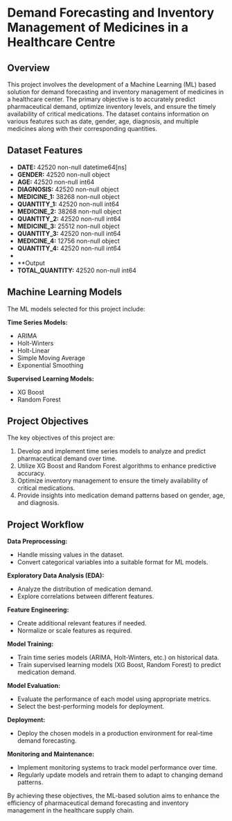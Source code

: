 # Demand Forecasting and Inventory Management of Medicines in a Healthcare Centre

## Overview
This project involves the development of a Machine Learning (ML) based solution for demand forecasting and inventory management of medicines in a healthcare center. The primary objective is to accurately predict pharmaceutical demand, optimize inventory levels, and ensure the timely availability of critical medications. The dataset contains information on various features such as date, gender, age, diagnosis, and multiple medicines along with their corresponding quantities.

## Dataset Features
- **DATE:** 42520 non-null datetime64[ns]
- **GENDER:** 42520 non-null object
- **AGE:** 42520 non-null int64
- **DIAGNOSIS:** 42520 non-null object
- **MEDICINE_1:** 38268 non-null object
- **QUANTITY_1:** 42520 non-null int64
- **MEDICINE_2:** 38268 non-null object
- **QUANTITY_2:** 42520 non-null int64
- **MEDICINE_3:** 25512 non-null object
- **QUANTITY_3:** 42520 non-null int64
- **MEDICINE_4:** 12756 non-null object
- **QUANTITY_4:** 42520 non-null int64
- 
- **Output
- **TOTAL_QUANTITY:** 42520 non-null int64

## Machine Learning Models
The ML models selected for this project include:

**Time Series Models:**
- ARIMA
- Holt-Winters
- Holt-Linear
- Simple Moving Average
- Exponential Smoothing

**Supervised Learning Models:**
- XG Boost
- Random Forest

## Project Objectives
The key objectives of this project are:

1. Develop and implement time series models to analyze and predict pharmaceutical demand over time.
2. Utilize XG Boost and Random Forest algorithms to enhance predictive accuracy.
3. Optimize inventory management to ensure the timely availability of critical medications.
4. Provide insights into medication demand patterns based on gender, age, and diagnosis.

## Project Workflow
**Data Preprocessing:**
- Handle missing values in the dataset.
- Convert categorical variables into a suitable format for ML models.

**Exploratory Data Analysis (EDA):**
- Analyze the distribution of medication demand.
- Explore correlations between different features.

**Feature Engineering:**
- Create additional relevant features if needed.
- Normalize or scale features as required.

**Model Training:**
- Train time series models (ARIMA, Holt-Winters, etc.) on historical data.
- Train supervised learning models (XG Boost, Random Forest) to predict medication demand.

**Model Evaluation:**
- Evaluate the performance of each model using appropriate metrics.
- Select the best-performing models for deployment.

**Deployment:**
- Deploy the chosen models in a production environment for real-time demand forecasting.

**Monitoring and Maintenance:**
- Implement monitoring systems to track model performance over time.
- Regularly update models and retrain them to adapt to changing demand patterns.

By achieving these objectives, the ML-based solution aims to enhance the efficiency of pharmaceutical demand forecasting and inventory management in the healthcare supply chain.


